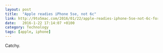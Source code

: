 ```yaml
---
layout: post
title:  "Apple readies iPhone 5se, not 6c"
link: http://9to5mac.com/2016/01/22/apple-readies-iphone-5se-not-6c-for-marchapril-with-curved-edges-live-photos/
date:   2016-1-22 17:14:07 +0100
category: Technology
tags: [apple, iphone]
---
```


Catchy. 